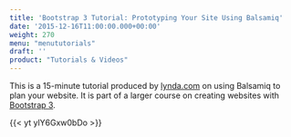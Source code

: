 ```yaml
---
title: 'Bootstrap 3 Tutorial: Prototyping Your Site Using Balsamiq'
date: '2015-12-16T11:00:00.000+00:00'
weight: 270
menu: "menututorials"
draft: ''
product: "Tutorials & Videos"
---
```


This is a 15-minute tutorial produced by [lynda.com](http://www.lynda.com/) on using Balsamiq to plan your website. It is part of a larger course on creating websites with [Bootstrap 3](http://getbootstrap.com/).

{{< yt ylY6Gxw0bDo >}}
